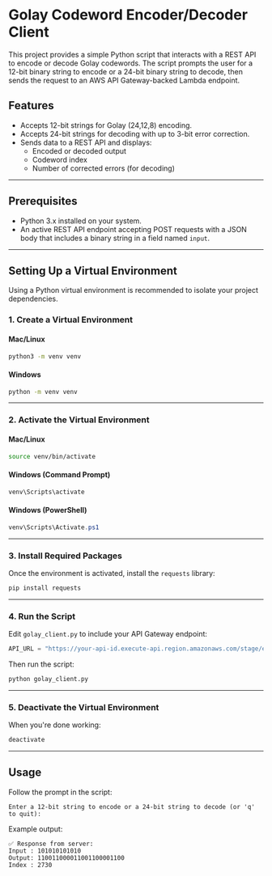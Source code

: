 # Golay Codeword Encoder/Decoder Client

This project provides a simple Python script that interacts with a REST API to encode or decode Golay codewords. The script prompts the user for a 12-bit binary string to encode or a 24-bit binary string to decode, then sends the request to an AWS API Gateway-backed Lambda endpoint.

## Features

- Accepts 12-bit strings for Golay (24,12,8) encoding.
- Accepts 24-bit strings for decoding with up to 3-bit error correction.
- Sends data to a REST API and displays:
  - Encoded or decoded output
  - Codeword index
  - Number of corrected errors (for decoding)

---

## Prerequisites

- Python 3.x installed on your system.
- An active REST API endpoint accepting POST requests with a JSON body that includes a binary string in a field named `input`.

---

## Setting Up a Virtual Environment

Using a Python virtual environment is recommended to isolate your project dependencies.

### 1. Create a Virtual Environment

#### Mac/Linux

```bash
python3 -m venv venv
```

#### Windows

```cmd
python -m venv venv
```

---

### 2. Activate the Virtual Environment

#### Mac/Linux

```bash
source venv/bin/activate
```

#### Windows (Command Prompt)

```cmd
venv\Scripts\activate
```

#### Windows (PowerShell)

```powershell
venv\Scripts\Activate.ps1
```

---

### 3. Install Required Packages

Once the environment is activated, install the `requests` library:

```bash
pip install requests
```

---

### 4. Run the Script

Edit `golay_client.py` to include your API Gateway endpoint:

```python
API_URL = "https://your-api-id.execute-api.region.amazonaws.com/stage/endpoint"
```

Then run the script:

```bash
python golay_client.py
```

---

### 5. Deactivate the Virtual Environment

When you're done working:

```bash
deactivate
```

---

## Usage

Follow the prompt in the script:

```
Enter a 12-bit string to encode or a 24-bit string to decode (or 'q' to quit):
```

Example output:

```
✅ Response from server:
Input : 101010101010
Output: 110011000011001100001100
Index : 2730
```

